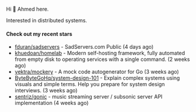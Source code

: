 Hi 👋 Ahmed here.

Interested in distributed systems.

#### Check out my recent stars

- [fduran/sadservers](https://github.com/fduran/sadservers) - SadServers.com Public (4 days ago)
- [khuedoan/homelab](https://github.com/khuedoan/homelab) - Modern self-hosting framework, fully automated from empty disk to operating services with a single command. (2 weeks ago)
- [vektra/mockery](https://github.com/vektra/mockery) - A mock code autogenerator for Go (3 weeks ago)
- [ByteByteGoHq/system-design-101](https://github.com/ByteByteGoHq/system-design-101) - Explain complex systems using visuals and simple terms. Help you prepare for system design interviews. (3 weeks ago)
- [sentriz/gonic](https://github.com/sentriz/gonic) - music streaming server / subsonic server API implementation  (4 weeks ago)

